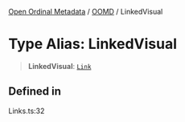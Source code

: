 [Open Ordinal Metadata](../../README.md) / [OOMD](../README.md) / LinkedVisual

# Type Alias: LinkedVisual

> **LinkedVisual**: [`Link`](Link.md)

## Defined in

Links.ts:32
